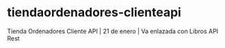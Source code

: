 # tiendaordenadores-clienteapi
Tienda Ordenadores Cliente API | 21 de enero | Va enlazada con Libros API Rest
